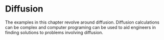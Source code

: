 # Diffusion

The examples in this chapter revolve around diffusion. Diffusion calculations can be complex and computer programing can be used to aid engineers in finding solutions to problems involving diffusion.
